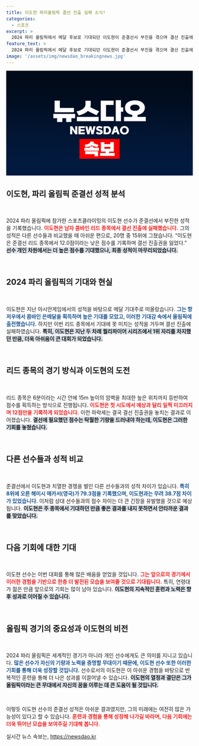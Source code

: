 ```yaml
---
title: 이도현 파리올림픽 결선 진출 실패 소식!
categories:
  - 스포츠
excerpt: >
  2024 파리 올림픽에서 메달 후보로 기대되던 이도현이 준결선서 부진을 겪으며 결선 진출에 실패했습니다. 볼더링에서의 실망스러운 성적에 리드 종목에서도 미끄러져, 메달의 꿈이 멀어졌습니다.
feature_text: >
  2024 파리 올림픽에서 메달 후보로 기대되던 이도현이 준결선서 부진을 겪으며 결선 진출에 실패했습니다. 볼더링에서의 실망스러운 성적에 리드 종목에서도 미끄러져, 메달의 꿈이 멀어졌습니다.
image: '/assets/img/newsdao_breakingnews.jpg'
---
```


<p><img src="/assets/img/newsdao_breakingnews.jpg" alt="ontimetimes 속보" /></p>

<h2 data-ke-size="size26">이도현, 파리 올림픽 준결선 성적 분석</h2>

<p data-ke-size="size16">&nbsp;</p>

<p>2024 파리 올림픽에 참가한 스포츠클라이밍의 이도현 선수가 준결선에서 부진한 성적을 기록했습니다. <b><span style="color: #ee2323;">이도현은 남자 콤바인 리드 종목에서 결선 진출에 실패했습니다.</span></b> 그의 성적은 다른 선수들과 비교했을 때 아쉬운 편으로, 20명 중 15위에 그쳤습니다. “이도현은 준결선 리드 종목에서 12.0점이라는 낮은 점수를 기록하며 결선 진출권을 잃었다.” <b><span style="background-color: #21538527;">선수 개인 차원에서는 더 높은 점수를 기대했으나, 최종 성적이 마무리되었습니다.</span></b></p>

<p data-ke-size="size16">&nbsp;</p>

<h2 data-ke-size="size26">2024 파리 올림픽의 기대와 현실</h2>

<p data-ke-size="size16">&nbsp;</p>

<p>이도현은 지난 아시안게임에서의 성적을 바탕으로 메달 기대주로 떠올랐습니다. <b><span style="color: #1a5490;">그는 항저우에서 콤바인 은메달을 획득하며 높은 기대를 모았고, 이러한 기대감 속에서 올림픽에 출전했습니다.</span></b> 하지만 이번 리드 종목에서 기대에 못 미치는 성적을 거두며 결선 진출에 실패하였습니다. <b><span style="background-color: #21538527;">특히, 이도현은 지난 두 차례 퀄리파이어 시리즈에서 1위 자리를 차지했던 만큼, 더욱 아쉬움이 큰 대회가 되었습니다.</span></b></p>

<p data-ke-size="size16">&nbsp;</p>

<h2 data-ke-size="size26">리드 종목의 경기 방식과 이도현의 도전</h2>

<p data-ke-size="size16">&nbsp;</p>

<p>리드 종목은 6분이라는 시간 안에 15m 높이의 암벽을 최대한 높은 위치까지 등반하여 점수를 획득하는 방식으로 진행됩니다. <b><span style="color: #ee2323;">이도현은 첫 시도에서 예상과 달리 일찍 미끄러지며 12점만을 기록하게 되었습니다.</span></b> 이런 하락세는 결국 결선 진출권을 놓치는 결과로 이어졌습니다. <b><span style="background-color: #21538527;">결선에 필요했던 점수는 탁월한 기량을 드러내야 하는데, 이도현은 그러한 기회를 놓쳤습니다.</span></b></p>

<p data-ke-size="size16">&nbsp;</p>

<h2 data-ke-size="size26">다른 선수들과 성적 비교</h2>

<p data-ke-size="size16">&nbsp;</p>

<p>준결선에서 이도현과 치열한 경쟁을 벌인 다른 선수들과의 성적 차이가 있습니다. <b><span style="color: #1a5490;">특히 8위에 오른 해미시 매카서(영국)가 79.3점을 기록했으며, 이도현과는 무려 38.7점 차이가 있었습니다.</span></b> 이처럼 상대 선수들과의 점수 차이는 더 큰 긴장을 유발했을 것으로 예상됩니다. <b><span style="background-color: #21538527;">이도현은 주 종목에서 기대하던 만큼 좋은 결과를 내지 못하면서 안타까운 결과를 맞았습니다.</span></b></p>

<p data-ke-size="size16">&nbsp;</p>

<h2 data-ke-size="size26">다음 기회에 대한 기대</h2>

<p data-ke-size="size16">&nbsp;</p>

<p>이도현 선수는 이번 대회를 통해 많은 배움을 얻었을 것입니다. <b><span style="color: #ee2323;">그는 앞으로의 경기에서 이러한 경험을 기반으로 한층 더 발전된 모습을 보여줄 것으로 기대됩니다.</span></b> 특히, 연령대가 젊은 만큼 앞으로의 기회는 많이 남아 있습니다. <b><span style="background-color: #21538527;">이도현의 지속적인 훈련과 노력은 향후 성과로 이어질 수 있습니다.</span></b></p>

<p data-ke-size="size16">&nbsp;</p>

<h2 data-ke-size="size26">올림픽 경기의 중요성과 이도현의 비전</h2>

<p data-ke-size="size16">&nbsp;</p>

<p>2024 파리 올림픽은 세계적인 경기가 아니라 개인 선수에게도 큰 의미를 지니고 있습니다. <b><span style="color: #1a5490;">많은 선수가 자신의 기량과 노력을 증명할 무대이기 때문에, 이도현 선수 또한 이러한 기회를 통해 더욱 성장할 것입니다.</span></b> 선수로서의 이도현은 이 아쉬운 경험을 바탕으로 반복적인 훈련을 통해 더 나은 성과를 이끌어낼 수 있습니다. <b><span style="background-color: #21538527;">이도현의 열정과 결단은 그가 올림픽이라는 큰 무대에서 자신의 꿈을 이루는 데 큰 도움이 될 것입니다.</span></b></p>

<p data-ke-size="size16">&nbsp;</p>

<p>이렇듯 이도현 선수의 준결선 성적은 아쉬운 결과였지만, 그의 미래에는 여전히 많은 가능성이 있다고 할 수 있습니다. <b><span style="color: #ee2323;">훈련과 경험을 통해 성장해 나가길 바라며, 다음 기회에는 더욱 뛰어난 모습을 보여주길 기대해 봅니다.</span></b></p>
실시간 뉴스 속보는, <a href="https://newsdao.kr" rel="dofollow">https://newsdao.kr</a>


